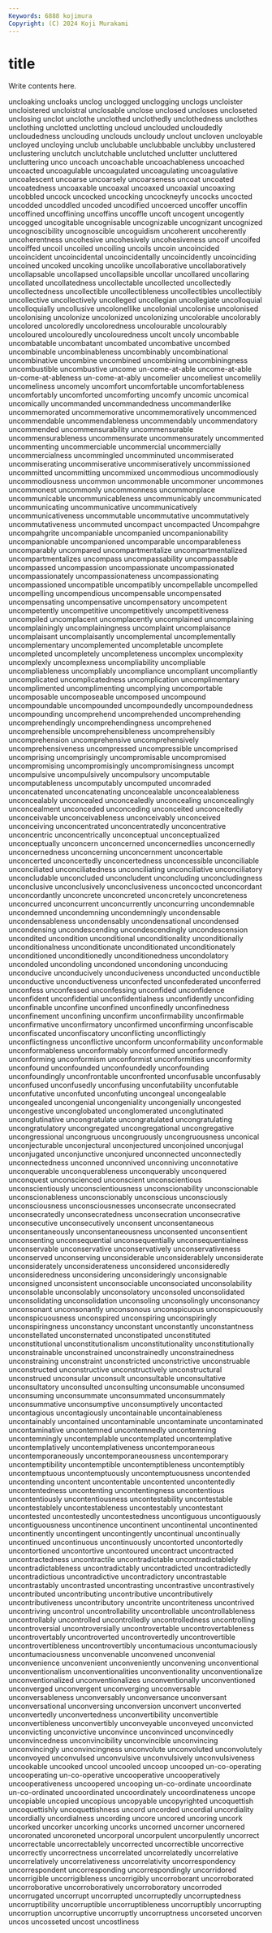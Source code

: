 ```yaml
---
Keywords: 6888 kojimura
Copyright: (C) 2024 Koji Murakami
---
```


# title

Write contents here.



 uncloaking
uncloaks unclog unclogged unclogging unclogs uncloister uncloistered uncloistral unclosable unclose
unclosed uncloses uncloseted unclosing unclot unclothe unclothed unclothedly unclothedness unclothes
unclothing unclotted unclotting uncloud unclouded uncloudedly uncloudedness unclouding unclouds uncloudy
unclout uncloven uncloyable uncloyed uncloying unclub unclubable unclubbable unclubby unclustered
unclustering unclutch unclutchable unclutched unclutter uncluttered uncluttering unco uncoach uncoachable
uncoachableness uncoached uncoacted uncoagulable uncoagulated uncoagulating uncoagulative uncoalescent uncoarse uncoarsely
uncoarseness uncoat uncoated uncoatedness uncoaxable uncoaxal uncoaxed uncoaxial uncoaxing uncobbled
uncock uncocked uncocking uncockneyfy uncocks uncocted uncodded uncoddled uncoded uncodified
uncoerced uncoffer uncoffin uncoffined uncoffining uncoffins uncoffle uncoft uncogent uncogently
uncogged uncogitable uncognisable uncognizable uncognizant uncognized uncognoscibility uncognoscible uncoguidism uncoherent
uncoherently uncoherentness uncohesive uncohesively uncohesiveness uncoif uncoifed uncoiffed uncoil uncoiled
uncoiling uncoils uncoin uncoincided uncoincident uncoincidental uncoincidentally uncoincidently uncoinciding uncoined
uncoked uncoking uncolike uncollaborative uncollaboratively uncollapsable uncollapsed uncollapsible uncollar uncollared
uncollaring uncollated uncollatedness uncollectable uncollected uncollectedly uncollectedness uncollectible uncollectibleness uncollectibles
uncollectibly uncollective uncollectively uncolleged uncollegian uncollegiate uncolloquial uncolloquially uncollusive uncolonellike
uncolonial uncolonise uncolonised uncolonising uncolonize uncolonized uncolonizing uncolorable uncolorably uncolored
uncoloredly uncoloredness uncolourable uncolourably uncoloured uncolouredly uncolouredness uncolt uncoly uncombable
uncombatable uncombatant uncombated uncombative uncombed uncombinable uncombinableness uncombinably uncombinational uncombinative
uncombine uncombined uncombining uncombiningness uncombustible uncombustive uncome un-come-at-able uncome-at-able un-come-at-ableness
un-come-at-ably uncomelier uncomeliest uncomelily uncomeliness uncomely uncomfort uncomfortable uncomfortableness uncomfortably
uncomforted uncomforting uncomfy uncomic uncomical uncomically uncommanded uncommandedness uncommanderlike uncommemorated
uncommemorative uncommemoratively uncommenced uncommendable uncommendableness uncommendably uncommendatory uncommended uncommensurability uncommensurable
uncommensurableness uncommensurate uncommensurately uncommented uncommenting uncommerciable uncommercial uncommercially uncommercialness uncommingled
uncomminuted uncommiserated uncommiserating uncommiserative uncommiseratively uncommissioned uncommitted uncommitting uncommixed uncommodious
uncommodiously uncommodiousness uncommon uncommonable uncommoner uncommones uncommonest uncommonly uncommonness uncommonplace
uncommunicable uncommunicableness uncommunicably uncommunicated uncommunicating uncommunicative uncommunicatively uncommunicativeness uncommutable uncommutative
uncommutatively uncommutativeness uncommuted uncompact uncompacted Uncompahgre uncompahgrite uncompaniable uncompanied uncompanionability
uncompanionable uncompanioned uncomparable uncomparableness uncomparably uncompared uncompartmentalize uncompartmentalized uncompartmentalizes uncompass
uncompassability uncompassable uncompassed uncompassion uncompassionate uncompassionated uncompassionately uncompassionateness uncompassionating uncompassioned
uncompatible uncompatibly uncompellable uncompelled uncompelling uncompendious uncompensable uncompensated uncompensating uncompensative
uncompensatory uncompetent uncompetently uncompetitive uncompetitively uncompetitiveness uncompiled uncomplacent uncomplacently uncomplained
uncomplaining uncomplainingly uncomplainingness uncomplaint uncomplaisance uncomplaisant uncomplaisantly uncomplemental uncomplementally uncomplementary
uncomplemented uncompletable uncomplete uncompleted uncompletely uncompleteness uncomplex uncomplexity uncomplexly uncomplexness
uncompliability uncompliable uncompliableness uncompliably uncompliance uncompliant uncompliantly uncomplicated uncomplicatedness uncomplication
uncomplimentary uncomplimented uncomplimenting uncomplying uncomportable uncomposable uncomposeable uncomposed uncompound uncompoundable
uncompounded uncompoundedly uncompoundedness uncompounding uncomprehend uncomprehended uncomprehending uncomprehendingly uncomprehendingness uncomprehened
uncomprehensible uncomprehensibleness uncomprehensibly uncomprehension uncomprehensive uncomprehensively uncomprehensiveness uncompressed uncompressible uncomprised
uncomprising uncomprisingly uncompromisable uncompromised uncompromising uncompromisingly uncompromisingness uncompt uncompulsive uncompulsively
uncompulsory uncomputable uncomputableness uncomputably uncomputed uncomraded unconcatenated unconcatenating unconcealable unconcealableness
unconcealably unconcealed unconcealedly unconcealing unconcealingly unconcealment unconceded unconceding unconceited unconceitedly
unconceivable unconceivableness unconceivably unconceived unconceiving unconcentrated unconcentratedly unconcentrative unconcentric unconcentrically
unconceptual unconceptualized unconceptually unconcern unconcerned unconcernedlies unconcernedly unconcernedness unconcerning unconcernment
unconcertable unconcerted unconcertedly unconcertedness unconcessible unconciliable unconciliated unconciliatedness unconciliating unconciliative
unconciliatory unconcludable unconcluded unconcludent unconcluding unconcludingness unconclusive unconclusively unconclusiveness unconcocted
unconcordant unconcordantly unconcrete unconcreted unconcretely unconcreteness unconcurred unconcurrent unconcurrently unconcurring
uncondemnable uncondemned uncondemning uncondemningly uncondensable uncondensableness uncondensably uncondensational uncondensed uncondensing
uncondescending uncondescendingly uncondescension uncondited uncondition unconditional unconditionality unconditionally unconditionalness unconditionate
unconditionated unconditionately unconditioned unconditionedly unconditionedness uncondolatory uncondoled uncondoling uncondoned uncondoning
unconducing unconducive unconducively unconduciveness unconducted unconductible unconductive unconductiveness unconfected unconfederated
unconferred unconfess unconfessed unconfessing unconfided unconfidence unconfident unconfidential unconfidentialness unconfidently
unconfiding unconfinable unconfine unconfined unconfinedly unconfinedness unconfinement unconfining unconfirm unconfirmability
unconfirmable unconfirmative unconfirmatory unconfirmed unconfirming unconfiscable unconfiscated unconfiscatory unconflicting unconflictingly
unconflictingness unconflictive unconform unconformability unconformable unconformableness unconformably unconformed unconformedly unconforming
unconformism unconformist unconformities unconformity unconfound unconfounded unconfoundedly unconfounding unconfoundingly unconfrontable
unconfronted unconfusable unconfusably unconfused unconfusedly unconfusing unconfutability unconfutable unconfutative unconfuted
unconfuting uncongeal uncongealable uncongealed uncongenial uncongeniality uncongenially uncongested uncongestive unconglobated
unconglomerated unconglutinated unconglutinative uncongratulate uncongratulated uncongratulating uncongratulatory uncongregated uncongregational uncongregative
uncongressional uncongruous uncongruously uncongruousness unconical unconjecturable unconjectural unconjectured unconjoined unconjugal
unconjugated unconjunctive unconjured unconnected unconnectedly unconnectedness unconned unconnived unconniving unconnotative
unconquerable unconquerableness unconquerably unconquered unconquest unconscienced unconscient unconscientious unconscientiously unconscientiousness
unconscionability unconscionable unconscionableness unconscionably unconscious unconsciously unconsciousness unconsciousnesses unconsecrate unconsecrated
unconsecratedly unconsecratedness unconsecration unconsecrative unconsecutive unconsecutively unconsent unconsentaneous unconsentaneously unconsentaneousness
unconsented unconsentient unconsenting unconsequential unconsequentially unconsequentialness unconservable unconservative unconservatively unconservativeness
unconserved unconserving unconsiderable unconsiderablely unconsiderate unconsiderately unconsiderateness unconsidered unconsideredly unconsideredness
unconsidering unconsideringly unconsignable unconsigned unconsistent unconsociable unconsociated unconsolability unconsolable unconsolably
unconsolatory unconsoled unconsolidated unconsolidating unconsolidation unconsoling unconsolingly unconsonancy unconsonant unconsonantly
unconsonous unconspicuous unconspicuously unconspicuousness unconspired unconspiring unconspiringly unconspiringness unconstancy unconstant
unconstantly unconstantness unconstellated unconsternated unconstipated unconstituted unconstitutional unconstitutionalism unconstitutionality unconstitutionally
unconstrainable unconstrained unconstrainedly unconstrainedness unconstraining unconstraint unconstricted unconstrictive unconstruable unconstructed
unconstructive unconstructively unconstructural unconstrued unconsular unconsult unconsultable unconsultative unconsultatory unconsulted
unconsulting unconsumable unconsumed unconsuming unconsummate unconsummated unconsummately unconsummative unconsumptive unconsumptively
uncontacted uncontagious uncontagiously uncontainable uncontainableness uncontainably uncontained uncontaminable uncontaminate uncontaminated
uncontaminative uncontemned uncontemnedly uncontemning uncontemningly uncontemplable uncontemplated uncontemplative uncontemplatively uncontemplativeness
uncontemporaneous uncontemporaneously uncontemporaneousness uncontemporary uncontemptibility uncontemptible uncontemptibleness uncontemptibly uncontemptuous uncontemptuously
uncontemptuousness uncontended uncontending uncontent uncontentable uncontented uncontentedly uncontentedness uncontenting uncontentingness
uncontentious uncontentiously uncontentiousness uncontestability uncontestable uncontestablely uncontestableness uncontestably uncontestant uncontested
uncontestedly uncontestedness uncontiguous uncontiguously uncontiguousness uncontinence uncontinent uncontinental uncontinented uncontinently
uncontingent uncontingently uncontinual uncontinually uncontinued uncontinuous uncontinuously uncontorted uncontortedly uncontortioned
uncontortive uncontoured uncontract uncontracted uncontractedness uncontractile uncontradictable uncontradictablely uncontradictableness uncontradictably
uncontradicted uncontradictedly uncontradictious uncontradictive uncontradictory uncontrastable uncontrastably uncontrasted uncontrasting uncontrastive
uncontrastively uncontributed uncontributing uncontributive uncontributively uncontributiveness uncontributory uncontrite uncontriteness uncontrived
uncontriving uncontrol uncontrollability uncontrollable uncontrollableness uncontrollably uncontrolled uncontrolledly uncontrolledness uncontrolling
uncontroversial uncontroversially uncontrovertable uncontrovertableness uncontrovertably uncontroverted uncontrovertedly uncontrovertible uncontrovertibleness uncontrovertibly
uncontumacious uncontumaciously uncontumaciousness unconvenable unconvened unconvenial unconvenience unconvenient unconveniently unconvening
unconventional unconventionalism unconventionalities unconventionality unconventionalize unconventionalized unconventionalizes unconventionally unconventioned unconverged
unconvergent unconverging unconversable unconversableness unconversably unconversance unconversant unconversational unconversing unconversion
unconvert unconverted unconvertedly unconvertedness unconvertibility unconvertible unconvertibleness unconvertibly unconveyable unconveyed
unconvicted unconvicting unconvictive unconvince unconvinced unconvincedly unconvincedness unconvincibility unconvincible unconvincing
unconvincingly unconvincingness unconvolute unconvoluted unconvolutely unconvoyed unconvulsed unconvulsive unconvulsively unconvulsiveness
uncookable uncooked uncool uncooled uncoop uncooped un-co-operating uncooperating un-co-operative uncooperative
uncooperatively uncooperativeness uncoopered uncooping un-co-ordinate uncoordinate un-co-ordinated uncoordinated uncoordinately uncoordinateness
uncope uncopiable uncopied uncopious uncopyable uncopyrighted uncoquettish uncoquettishly uncoquettishness uncord
uncorded uncordial uncordiality uncordially uncordialness uncording uncore uncored uncoring uncork
uncorked uncorker uncorking uncorks uncorned uncorner uncornered uncoronated uncoroneted uncorporal
uncorpulent uncorpulently uncorrect uncorrectable uncorrectablely uncorrected uncorrectible uncorrective uncorrectly uncorrectness
uncorrelated uncorrelatedly uncorrelative uncorrelatively uncorrelativeness uncorrelativity uncorrespondency uncorrespondent uncorresponding uncorrespondingly
uncorridored uncorrigible uncorrigibleness uncorrigibly uncorroborant uncorroborated uncorroborative uncorroboratively uncorroboratory uncorroded
uncorrugated uncorrupt uncorrupted uncorruptedly uncorruptedness uncorruptibility uncorruptible uncorruptibleness uncorruptibly uncorrupting
uncorruption uncorruptive uncorruptly uncorruptness uncorseted uncorven uncos uncosseted uncost uncostliness
